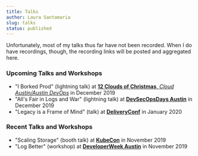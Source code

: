 ```yaml
---
title: Talks
author: Laura Santamaria
slug: talks
status: published
---
```


Unfortunately, most of my talks thus far have not been recorded. When I do have recordings, though, the recording links will be posted and aggregated here.

### Upcoming Talks and Workshops

- "I Borked Prod" (lightning talk) at [**12 Clouds of Christmas**, *Cloud Austin/Austin DevOps*](https://www.meetup.com/CloudAustin/events/pljpfryzqbwb/) in December 2019
- "All's Fair in Logs and War" (lightning talk) at [**DevSecOpsDays Austin**](https://www.devsecopsdays.com/2019-devsecopsdays-austin) in December 2019
- "Legacy is a Frame of Mind" (talk) at [**DeliveryConf**](https://www.deliveryconf.com/talks/legacy-is-a-frame-of-mind/) in January 2020

### Recent Talks and Workshops

- "Scaling Storage" (booth talk) at [**KubeCon**]() in November 2019
- "Log Better" (workshop) at [**DeveloperWeek Austin**](https://www.developerweek.com/Austin/) in November 2019